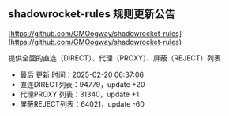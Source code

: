 ## shadowrocket-rules 规则更新公告

[https://github.com/GMOogway/shadowrocket-rules](https://github.com/GMOogway/shadowrocket-rules)

提供全面的直连（DIRECT）、代理（PROXY）、屏蔽（REJECT）列表
- 最后 更新 时间：2025-02-20 06:37:06
- 直连DIRECT列表：94779，update +20
- 代理PROXY 列表：31340，update +1
- 屏蔽REJECT列表：64021，update -60